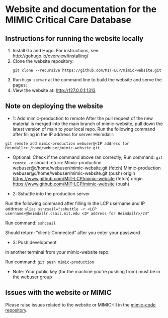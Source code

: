 # Website and documentation for the MIMIC Critical Care Database

## Instructions for running the website locally

1. Install Go and Hugo. For instructions, see: http://gohugo.io/overview/installing/
2. Clone the website repository:
   ```
   git clone --recursive https://github.com/MIT-LCP/mimic-website.git
   ```
3. Run ```hugo server``` at the command line to build the website and serve the pages;
4. View the website at: http://127.0.0.1:1313

## Note on deploying the website

* 1: Add mimic-production to remote
After the pull request of the new material is merged into the main branch of mimic-website, pull down the latest version of main to your local repo. Run the following command after filling in the IP address for server Heimdallr:
 
`git remote add mimic-production webuser@<IP address for Heimdallr>:/home/webuser/mimic-website.git`
 
* Optional: Check if the command above ran correctly,
Run command: `git remote -v`
should return:
Mimic-production webuser@<IP address for Heimdallr>:/home/webuser/mimic-website.git (fetch)
Mimic-production webuser@<IP address for Heimdallr>:/home/webuser/mimic-website.git (push)
origin   https://www.github.com/MIT-LCP/mimic-website (fetch)
origin   https://www.github.com/MIT-LCP/mimic-website (push)
 
* 2: Sshuttle into the production server
 
Run the following command after filling in the  LCP username and IP address: `alias sshcsail="sshuttle -r <LCP username>@heimdallr.csail.mit.edu <IP address for Heimdallr>/24"`
 
Run command: `sshcsail`
 
Should return:  “client: Connected” after you enter your password
 
* 3: Push development
 
In another terminal from your mimic-website repo:
 
Run command: `git push mimic-production`


 
* Note:
Your public key (for the machine you're pushing from) must be in the webuser group


## Issues with the website or MIMIC

Please raise issues related to the website or MIMIC-III in the [mimic-code repository](https://github.com/mit-lcp/mimic-code).